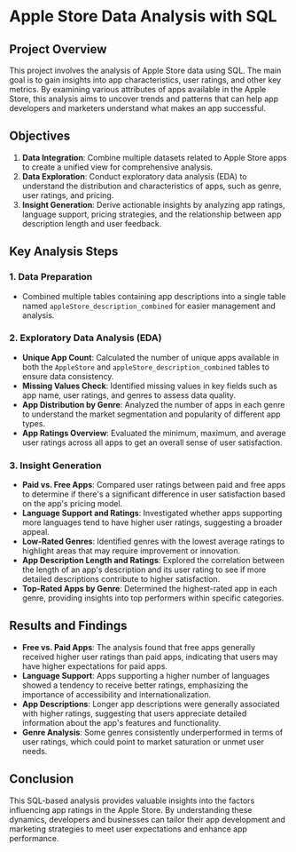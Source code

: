 # Apple Store Data Analysis with SQL

## Project Overview

This project involves the analysis of Apple Store data using SQL. The main goal is to gain insights into app characteristics, user ratings, and other key metrics. By examining various attributes of apps available in the Apple Store, this analysis aims to uncover trends and patterns that can help app developers and marketers understand what makes an app successful.

## Objectives

1. **Data Integration**: Combine multiple datasets related to Apple Store apps to create a unified view for comprehensive analysis.
2. **Data Exploration**: Conduct exploratory data analysis (EDA) to understand the distribution and characteristics of apps, such as genre, user ratings, and pricing.
3. **Insight Generation**: Derive actionable insights by analyzing app ratings, language support, pricing strategies, and the relationship between app description length and user feedback.

## Key Analysis Steps

### 1. Data Preparation

- Combined multiple tables containing app descriptions into a single table named `appleStore_description_combined` for easier management and analysis.

### 2. Exploratory Data Analysis (EDA)

- **Unique App Count**: Calculated the number of unique apps available in both the `AppleStore` and `appleStore_description_combined` tables to ensure data consistency.
- **Missing Values Check**: Identified missing values in key fields such as app name, user ratings, and genres to assess data quality.
- **App Distribution by Genre**: Analyzed the number of apps in each genre to understand the market segmentation and popularity of different app types.
- **App Ratings Overview**: Evaluated the minimum, maximum, and average user ratings across all apps to get an overall sense of user satisfaction.

### 3. Insight Generation

- **Paid vs. Free Apps**: Compared user ratings between paid and free apps to determine if there's a significant difference in user satisfaction based on the app's pricing model.
- **Language Support and Ratings**: Investigated whether apps supporting more languages tend to have higher user ratings, suggesting a broader appeal.
- **Low-Rated Genres**: Identified genres with the lowest average ratings to highlight areas that may require improvement or innovation.
- **App Description Length and Ratings**: Explored the correlation between the length of an app's description and its user rating to see if more detailed descriptions contribute to higher satisfaction.
- **Top-Rated Apps by Genre**: Determined the highest-rated app in each genre, providing insights into top performers within specific categories.

## Results and Findings

- **Free vs. Paid Apps**: The analysis found that free apps generally received higher user ratings than paid apps, indicating that users may have higher expectations for paid apps.
- **Language Support**: Apps supporting a higher number of languages showed a tendency to receive better ratings, emphasizing the importance of accessibility and internationalization.
- **App Descriptions**: Longer app descriptions were generally associated with higher ratings, suggesting that users appreciate detailed information about the app's features and functionality.
- **Genre Analysis**: Some genres consistently underperformed in terms of user ratings, which could point to market saturation or unmet user needs.

## Conclusion

This SQL-based analysis provides valuable insights into the factors influencing app ratings in the Apple Store. By understanding these dynamics, developers and businesses can tailor their app development and marketing strategies to meet user expectations and enhance app performance.
